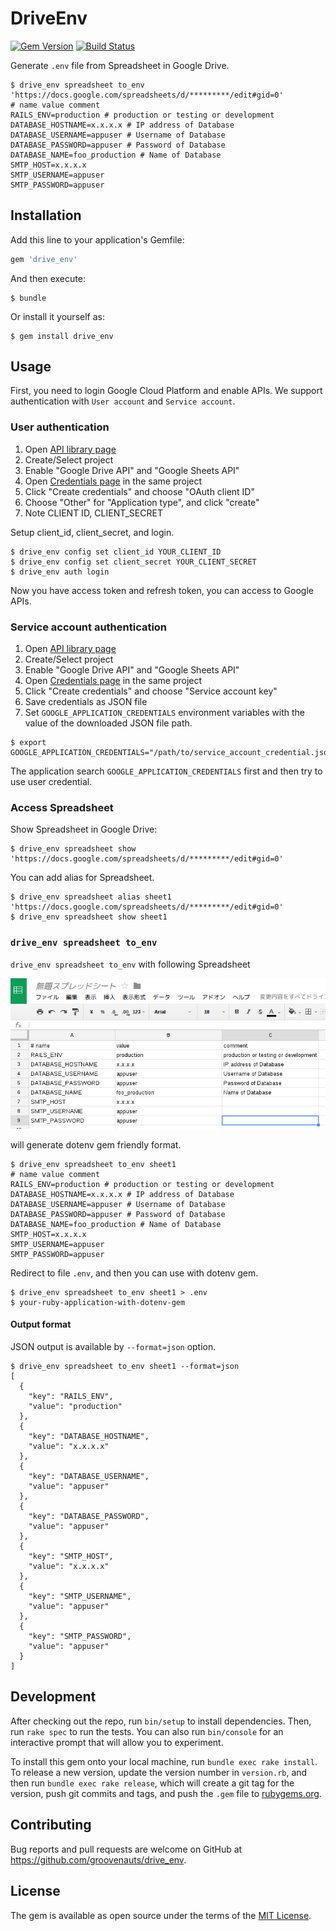# DriveEnv

[![Gem Version](https://badge.fury.io/rb/drive_env.png)](https://rubygems.org/gems/drive_env)
[![Build Status](https://travis-ci.org/groovenauts/drive_env.svg?branch=master)](https://travis-ci.org/groovenauts/drive_env)

Generate `.env` file from Spreadsheet in Google Drive.

```
$ drive_env spreadsheet to_env 'https://docs.google.com/spreadsheets/d/*********/edit#gid=0'
# name value comment
RAILS_ENV=production # production or testing or development
DATABASE_HOSTNAME=x.x.x.x # IP address of Database
DATABASE_USERNAME=appuser # Username of Database
DATABASE_PASSWORD=appuser # Password of Database
DATABASE_NAME=foo_production # Name of Database
SMTP_HOST=x.x.x.x
SMTP_USERNAME=appuser
SMTP_PASSWORD=appuser
```

## Installation

Add this line to your application's Gemfile:

```ruby
gem 'drive_env'
```

And then execute:

    $ bundle

Or install it yourself as:

    $ gem install drive_env

## Usage

First, you need to login Google Cloud Platform and enable APIs. We support authentication with `User account` and `Service account`.

### User authentication

1. Open [API library page](https://console.developers.google.com/apis/library)
2. Create/Select project
3. Enable "Google Drive API" and "Google Sheets API"
4. Open [Credentials page](https://console.developers.google.com/apis/credentials) in the same project
5. Click "Create credentials" and choose "OAuth client ID"
6. Choose "Other" for "Application type", and click "create"
7. Note CLIENT ID, CLIENT_SECRET

Setup client_id, client_secret, and login.

```
$ drive_env config set client_id YOUR_CLIENT_ID
$ drive_env config set client_secret YOUR_CLIENT_SECRET
$ drive_env auth login
```

Now you have access token and refresh token, you can access to Google APIs.

### Service account authentication

1. Open [API library page](https://console.developers.google.com/apis/library)
2. Create/Select project
3. Enable "Google Drive API" and "Google Sheets API"
4. Open [Credentials page](https://console.developers.google.com/apis/credentials) in the same project
5. Click "Create credentials" and choose "Service account key"
6. Save credentials as JSON file
7. Set `GOOGLE_APPLICATION_CREDENTIALS` environment variables with the value of the downloaded JSON file path.
  ```
  $ export GOOGLE_APPLICATION_CREDENTIALS="/path/to/service_account_credential.json"
  ```

The application search `GOOGLE_APPLICATION_CREDENTIALS` first and then try to use user credential.

### Access Spreadsheet

Show Spreadsheet in Google Drive:

```
$ drive_env spreadsheet show 'https://docs.google.com/spreadsheets/d/*********/edit#gid=0'
```

You can add alias for Spreadsheet.

```
$ drive_env spreadsheet alias sheet1 'https://docs.google.com/spreadsheets/d/*********/edit#gid=0'
$ drive_env spreadsheet show sheet1
```

### `drive_env spreadsheet to_env`

`drive_env spreadsheet to_env` with following Spreadsheet

![Spreadsheet](spreadsheet.png)

will generate dotenv gem friendly format.

```
$ drive_env spreadsheet to_env sheet1
# name value comment
RAILS_ENV=production # production or testing or development
DATABASE_HOSTNAME=x.x.x.x # IP address of Database
DATABASE_USERNAME=appuser # Username of Database
DATABASE_PASSWORD=appuser # Password of Database
DATABASE_NAME=foo_production # Name of Database
SMTP_HOST=x.x.x.x
SMTP_USERNAME=appuser
SMTP_PASSWORD=appuser
```

Redirect to file `.env`, and then you can use with dotenv gem.

```
$ drive_env spreadsheet to_env sheet1 > .env
$ your-ruby-application-with-dotenv-gem
```

#### Output format

JSON output is available by `--format=json` option.

```
$ drive_env spreadsheet to_env sheet1 --format=json
[
  {
    "key": "RAILS_ENV",
    "value": "production"
  },
  {
    "key": "DATABASE_HOSTNAME",
    "value": "x.x.x.x"
  },
  {
    "key": "DATABASE_USERNAME",
    "value": "appuser"
  },
  {
    "key": "DATABASE_PASSWORD",
    "value": "appuser"
  },
  {
    "key": "SMTP_HOST",
    "value": "x.x.x.x"
  },
  {
    "key": "SMTP_USERNAME",
    "value": "appuser"
  },
  {
    "key": "SMTP_PASSWORD",
    "value": "appuser"
  }
]
```

## Development

After checking out the repo, run `bin/setup` to install dependencies. Then, run `rake spec` to run the tests. You can also run `bin/console` for an interactive prompt that will allow you to experiment.

To install this gem onto your local machine, run `bundle exec rake install`. To release a new version, update the version number in `version.rb`, and then run `bundle exec rake release`, which will create a git tag for the version, push git commits and tags, and push the `.gem` file to [rubygems.org](https://rubygems.org).

## Contributing

Bug reports and pull requests are welcome on GitHub at https://github.com/groovenauts/drive_env.


## License

The gem is available as open source under the terms of the [MIT License](http://opensource.org/licenses/MIT).
